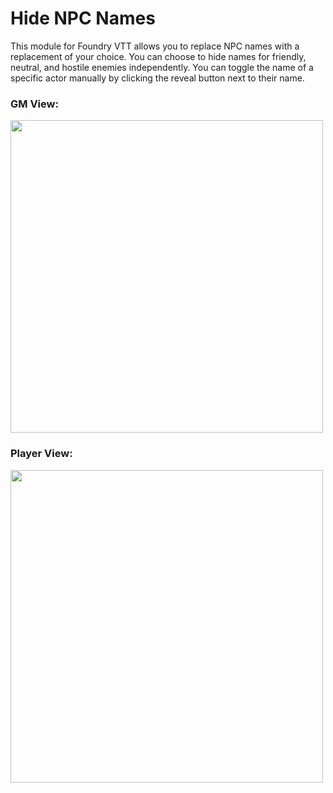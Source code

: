 # Hide NPC Names

This module for Foundry VTT allows you to replace NPC names with a replacement of your choice. You can choose to hide names for friendly, neutral, and hostile enemies independently. You can toggle the name of a specific actor manually by clicking the reveal button next to their name.

### GM View:
<img src="https://github.com/ddbrown30/hide-npc-names/blob/main/gm_view.webp" width="500">

### Player View:
<img src="https://github.com/ddbrown30/hide-npc-names/blob/main/player_view.webp" width="500">

